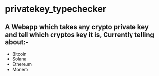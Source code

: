 # privatekey_typechecker

## A Webapp which takes any crypto private key and tell which cryptos key it is, Currently telling about:-
<ul>
  <li> Bitcoin</li>
  <li> Solana</li>
  <li> Ethereum</li>
  <li> Monero</li>
 </ul>
